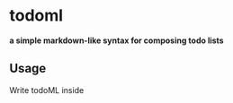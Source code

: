 # todoml

**a simple markdown-like syntax for composing todo lists**

## Usage

Write todoML inside <script type="text/todo"> tags inside HTML and include `todoml.js`:

```html
<script type="text/todo">

  This is a TodoML document

</script>

<script src=todoml.js></script>
```

## Syntax

TodoML is similar to markdown, but much more simplified. It's a Domain-Specific Language created for writing todo lists and exists as a superset of HTML, so you're able to use any HTML you like in addition to these shorthands.

Within a TodoML document, each line is considered a separate thing. What HTML a line becomes is determined by the first few characters from the start of the line.

### HTML

Any line starting with a `<` will be passed through as raw HTML.

### Code

Within a line, any text that appears between pairs of <code>\`</code> backtick characters will be wrapped in HTML `<code>` tags.

### Hyperlinks

Similar to markdown, within any line hyperlinks can be defined with the follow synax `[link text](path/to/file)` where the `link text` is the text you want to display and the `path/to/file` is the URL you want to create a link to. These will be wrapped in an HTML `<a>` tag with the `path/to/file` as the value of the `href=""` attribute.

### Paragraph

Lines with no special characters in TodoML get wrapped in HTML `<p>` tags.

### Headings

Lines beginning with 1-6 `#` charcters followed by a space (`# `, `## `, `### `, `#### `, `##### `, `###### `) in TodoML get wrapper with the corresponding HTML heading tag from `<h1>`-`<h6>`.

### Lists

Lines starting with `- ` in TodoML get wrapped in HTML `<ul><li>` tags.

### Checkboxes

Lines starting with `- [ ]` or `- [x]` become checkboxes, and get wrapped in `<label><ul><li>` with an `<input type=checkbox>` or `<input type=checkbox checked>` depending on whether the `[x]` is present or not.

### Blockquote

Lines beginning with `> ` get wrapped in HTML `<blockquote>` tags.

## Demo

- [TodoML demo page](https://tomhodgins.github.io/todoml/)
